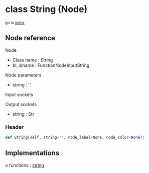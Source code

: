 # class String (Node)

<sub>go to [index](/docs/index.md)</sub>

## Node reference

Node
 - Class name : String
 - bl_idname : FunctionNodeInputString

Node parameters
 - string : ''

Input sockets

Output sockets
 - string : Str

### Header

``` python
def String(self, string='', node_label=None, node_color=None):
```

## Implementations

o functions : [string](#string)

